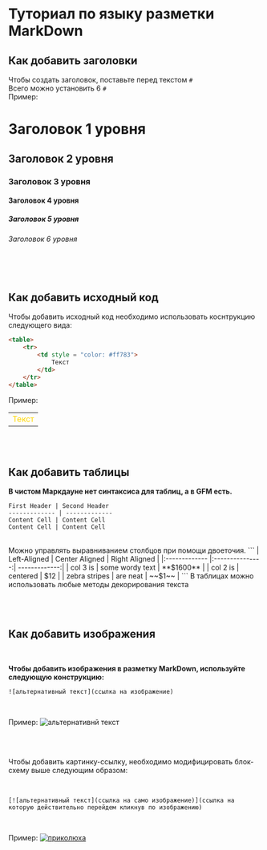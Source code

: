 # Туториал по языку разметки MarkDown

## Как добавить заголовки

Чтобы создать заголовок, поставьте перед текстом `#`  
Всего можно установить 6 `#`  
 Пример:  
# Заголовок 1 уровня
## Заголовок 2 уровня  
### Заголовок 3 уровня
#### Заголовок 4 уровня  
##### Заголовок 5 уровня
###### Заголовок 6 уровня

</br>
</br>

## Как добавить исходный код


Чтобы добавить исходный код необходимо использовать коснтрукцию следующего вида:
```html
<table>
    <tr>
        <td style = "color: #ff783">
            Текст
        </td>
    </tr>
</table>
```

Пример:

<table>
    <tr>
        <td style="color:#ffd700">
            Текст
        </td>
    </tr>
</table>

</br>
</br>

## Как добавить таблицы


**В чистом Маркдауне нет синтаксиса для таблиц, а в GFM
есть.**
```
First Header | Second Header
------------- | -------------
Content Cell | Content Cell
Content Cell | Content Cell
```
</br>
Можно управлять выравниванием столбцов при помощи
двоеточия.
```
| Left-Aligned | Center Aligned | Right Aligned |
|:------------- |:---------------:| -------------:|
| col 3 is | some wordy text | **$1600** |
| col 2 is | centered | $12 |
| zebra stripes | are neat | ~~$1~~ |
```
В таблицах можно использовать любые методы декорирования текста

</br></br>

## Как добавить изображения
</br>

**Чтобы добавить изображения в разметку MarkDown, используйте следующую конструкцию:**
```
![альтернативный текст](ссылка на изображение)
```

</br>

Пример:
![альтернативнй текст](https://mota.ru/upload/wallpapers/2021/10/15/09/53/75832/forest-river-usa-grass-california-clouds-nature-sky-yosemite-national-park.jpg)

</br></br>

Чтобы добавить картинку-ссылку, необходимо модифицировать блок-схему выше следующим образом:

</br>

```
[![альтернативный текст](ссылка на само изображение)](ссылка на которую действительно перейдем кликнув по изображению)
```

</br>

Пример:
[![приколюха](https://stepfor.top/wp-content/uploads/2014/11/pressme.gif)](https://www.youtube.com/watch?v=dQw4w9WgXcQ)

